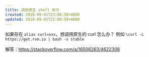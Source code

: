```yaml
---
title: 调用原生 shell 命令
created: 2018-09-01T23:08:58+0800
updated: 2018-09-01T23:08:58+0800
---
```



如果存在 `alias curl=xxx`，想调用原生的 curl 怎么办？
例如 `\curl -L https://get.rvm.io | bash -s stable`

解答：https://stackoverflow.com/a/16506263/4622308
